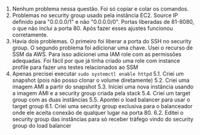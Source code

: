 1. Nenhum problema nessa questão. Foi só copiar e colar os comandos.
2. Problemas no security group usado pela instância EC2. Source IP definido para "0.0.0.0/1" e não "0.0.0.0/0". Portas liberadas de 81-8080, o que não inclui a porta 80. Após fazer esses ajustes funcionou corretamente.
3. Havia dois problemas. O primeiro foi liberar a porta do SSH no security group. O segundo problema foi adicionar uma chave. Usei o recurso de SSM da AWS. Para isso adicionei uma IAM role com as permissões adequadas. Foi fácil por que já tinha criado uma role com instance profile para fazer uns testes relacionados ao SSM
4. Apenas precisei executar `sudo systemctl enable httpd`
5.1. Criei um snapshot (pois não posso clonar o volume diretamente)
5.2. Criei uma imagem AMI a partir do snapshot
5.3. Iniciei uma nova instância usando a imagem AMI e a security group criada pela stack
5.4. Criei um target group com as duas instâncias
5.5. Apontei o load balancer para usar o target group
6.1. Criei uma security group exclusiva para o balanceador onde ele aceita conexão de qualquer lugar na porta 80.
6.2. Editei o security group das instâncias para só receber tráfego vindo do security group do load balancer

